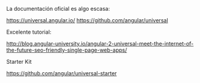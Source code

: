 La documentación oficial es algo escasa:

https://universal.angular.io/
https://github.com/angular/universal

Excelente tutorial:

http://blog.angular-university.io/angular-2-universal-meet-the-internet-of-the-future-seo-friendly-single-page-web-apps/

Starter Kit

https://github.com/angular/universal-starter
